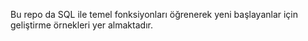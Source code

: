 Bu repo da SQL ile temel fonksiyonları öğrenerek yeni başlayanlar için geliştirme örnekleri yer almaktadır.
